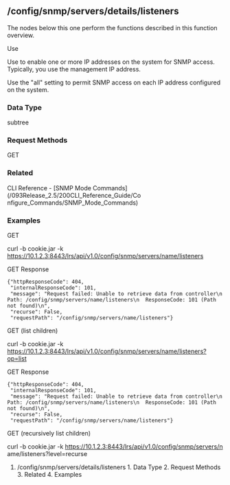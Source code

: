 ## /config/snmp/servers/details/listeners

The nodes below this one perform the functions described in this function
overview.

Use

Use to enable one or more IP addresses on the system for SNMP access.
Typically, you use the management IP address.

Use the "all" setting to permit SNMP access on each IP address configured on
the system.

### Data Type

subtree

### Request Methods

GET

### Related

CLI Reference - [SNMP Mode Commands](/093Release_2.5/200CLI_Reference_Guide/Co
nfigure_Commands/SNMP_Mode_Commands)

### Examples

GET

curl -b cookie.jar -k
https://10.1.2.3:8443/lrs/api/v1.0/config/snmp/servers/name/listeners

GET Response

    
    {"httpResponseCode": 404,
     "internalResponseCode": 101,
     "message": "Request failed: Unable to retrieve data from controller\n  Path: /config/snmp/servers/name/listeners\n  ResponseCode: 101 (Path not found)\n",
     "recurse": False,
     "requestPath": "/config/snmp/servers/name/listeners"}
    

GET (list children)

curl -b cookie.jar -k
https://10.1.2.3:8443/lrs/api/v1.0/config/snmp/servers/name/listeners?op=list

GET Response

    
    {"httpResponseCode": 404,
     "internalResponseCode": 101,
     "message": "Request failed: Unable to retrieve data from controller\n  Path: /config/snmp/servers/name/listeners\n  ResponseCode: 101 (Path not found)\n",
     "recurse": False,
     "requestPath": "/config/snmp/servers/name/listeners"}
    

GET (recursively list children)

curl -b cookie.jar -k https://10.1.2.3:8443/lrs/api/v1.0/config/snmp/servers/n
ame/listeners?level=recurse

  1. /config/snmp/servers/details/listeners
    1. Data Type
    2. Request Methods
    3. Related
    4. Examples

